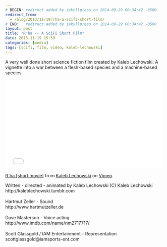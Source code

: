 ```yaml
---
# BEGIN: redirect added by jekyllpress on 2014-09-29 00:34:42 -0500
redirect_from:
  - /blog/2013/11/19/rha-a-scifi-short-film/
# END:   redirect added by jekyllpress on 2014-09-29 00:34:42 -0500
layout: post
title: "R'ha -- A SciFi Short Film"
date: 2013-11-19 15:59
categories: [media]
tags: [scifi, film, video, kaleb-lechowski]
---
```

A very well done short science fiction film created by Kaleb
Lechowski. A vignette into a war between a flesh-based species and a
machine-based species.


<iframe src="//player.vimeo.com/video/57148705?badge=0" width="500"
height="281" frameborder="0" webkitallowfullscreen mozallowfullscreen
allowfullscreen></iframe> <p><a href="http://vimeo.com/57148705">R´ha
[short movie]</a> from <a href="http://vimeo.com/kalebfilm">Kaleb
Lechowski</a> on <a href="https://vimeo.com">Vimeo</a>.</p>
<p>Written - directed - animated by Kaleb Lechowski (C) Kaleb
Lechowski<br /> http://kaleblechowski.tumblr.com<br /> <br /> Hartmut
Zeller - Sound<br /> http://www.hartmutzeller.de<br /> <br /> Dave
Masterson - Voice acting<br /> http://www.imdb.com/name/nm2717717/<br
/> <br /> Scott Glassgold / IAM Entertainment - Representation<br />
scottglassgold@iamsports-ent.com</p>
